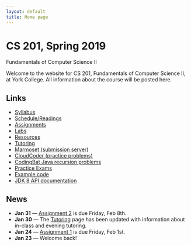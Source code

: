 ```yaml
---
layout: default
title: Home page
---
```


# CS 201, Spring 2019

<div id="subtitle">Fundamentals of Computer Science II</div>

Welcome to the website for CS 201, Fundamentals of Computer Science II, at York College.  All information about the course will be posted here.

## Links

* [Syllabus](syllabus.html)
* [Schedule/Readings](schedule.html)
* [Assignments](assign/index.html)
* [Labs](labs/index.html)
* [Resources](resources/index.html)
* [Tutoring](tutoring.html)
* [Marmoset (submission server)](https://cs.ycp.edu/marmoset)
* [CloudCoder (practice problems)](https://cs.ycp.edu/cloudcoder)
* [CodingBat Java recursion problems](http://codingbat.com/java/Recursion-1)
* [Practice Exams](practice/index.html)
* [Example code](examples/index.html)
* [JDK 8 API documentation](https://docs.oracle.com/javase/8/docs/api/)

## News

* **Jan 31** &mdash; [Assignment 2](assign/assign02.html) is due Friday, Feb 8th.
* **Jan 30** &mdash; The [Tutoring](tutoring.html) page has been updated with information about in-class and evening tutoring.
* **Jan 24** &mdash; [Assignment 1](assign/assign01.html) is due Friday, Feb 1st.
* **Jan 23** &mdash; Welcome back!
